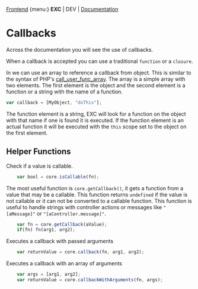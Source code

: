 [Frontend](./fte_index.md) {menu:}
**EXC** | DEV | [Documentation](./doc_index.md)<BR>

# Callbacks #

Across the documentation you will see the use of callbacks.

When a callback is accepted you can use a traditional `function` or a `closure`.

In we can use an array to reference a callback from object. This is similar to the syntax of PHP's [call_user_func_array](https://php.net/manual/en/function.call-user-func-array.php). The array is a simple array with two elements. The first element is the object and the second element is a function or a string with the name of a function.

```js
var callback = [MyObject, "doThis"];
```

The function element is a string, EXC will look for a function on the object with that name if one is found it is executed. If the function element is an actual function it will be executed with the `this` scope set to the object on the first element.


## Helper Functions ##

Check if a value is callable.
```js
	var bool = core.isCallable(fn);
```
The most useful function is `core.getCallback()`, it gets a function from a value that may be a callable. This function returns `undefined` if the value is not callable or it can not be converted to a callable function. This function is useful to handle strings with controller actions or messages like `"[aMessage]"` or `"[aController.message]"`.

```js
 	var fn = core.getCallback(aValue);
 	if(fn) fn(arg1, arg2);
```

Executes a callback with passed arguments

```js
	var returnValue = core.callback(fn, arg1, arg2);
```

Executes a callback with an array of arguments

```js
	var args = [arg1, arg2];
	var returnValue = core.callbackWithArguments(fn, args);
```
